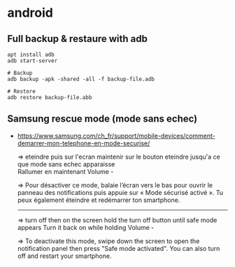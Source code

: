 # android

## Full backup & restaure with adb
```
apt install adb
adb start-server

# Backup
adb backup -apk -shared -all -f backup-file.adb

# Restore
adb restore backup-file.abb
```

## Samsung rescue mode (mode sans echec)
* https://www.samsung.com/ch_fr/support/mobile-devices/comment-demarrer-mon-telephone-en-mode-securise/  

  => eteindre puis sur l'ecran maintenir sur le bouton eteindre jusqu'a ce que mode sans echec apparaisse  
  Rallumer en maintenant Volume -
  
  => Pour désactiver ce mode, balaie l’écran vers le bas pour ouvrir le panneau des notifications puis appuie sur « Mode sécurisé activé ». Tu peux également éteindre et redémarrer ton smartphone.  
  
  _________________________________________  
  
  => turn off then on the screen hold the turn off button until safe mode appears
   Turn it back on while holding Volume -
  
   => To deactivate this mode, swipe down the screen to open the notification panel then press "Safe mode activated". You can also turn off and restart your smartphone. 
